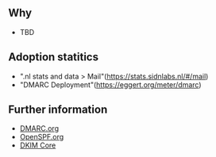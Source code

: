 ## Why
* TBD

## Adoption statitics
* ".nl stats and data > Mail"(https://stats.sidnlabs.nl/#/mail)
* "DMARC Deployment"(https://eggert.org/meter/dmarc)

## Further information
* [DMARC.org](https://dmarc.org/)
* [OpenSPF.org](http://www.openspf.org/)
* [DKIM Core](http://dkimcore.org/)
